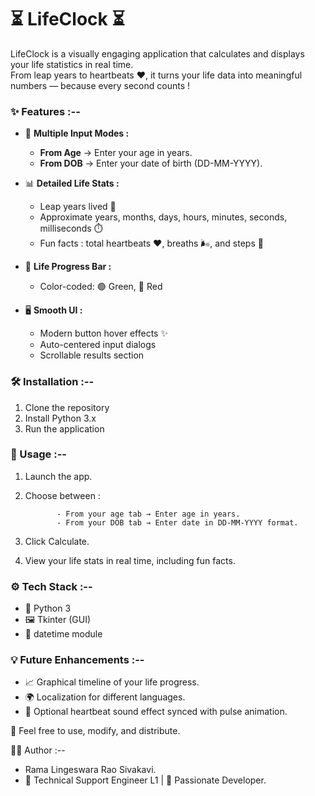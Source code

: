 # ⏳ LifeClock ⏳

LifeClock is a visually engaging application that calculates and displays your life statistics in real time.  
From leap years to heartbeats ❤️, it turns your life data into meaningful numbers — because every second counts !

### ✨ Features :--

- 📅 **Multiple Input Modes :**  
  - **From Age** → Enter your age in years.  
  - **From DOB** → Enter your date of birth (DD-MM-YYYY).

- 📊 **Detailed Life Stats :**
  - Leap years lived 🌟
  - Approximate years, months, days, hours, minutes, seconds, milliseconds ⏱️
  - Fun facts : total heartbeats ❤️, breaths 🌬️, and steps 🚶

- 🎯 **Life Progress Bar :**
  - Color-coded: 🟢 Green, 🔴 Red

- 🖥 **Smooth UI :**
  - Modern button hover effects ✨
  - Auto-centered input dialogs
  - Scrollable results section

### 🛠️ Installation :--

1. Clone the repository
2. Install Python 3.x
3. Run the application

### 📌 Usage :--

1. Launch the app.
2. Choose between :
   
              - From your age tab → Enter age in years.  
              - From your DOB tab → Enter date in DD-MM-YYYY format.
4. Click Calculate.
5. View your life stats in real time, including fun facts.

### ⚙️ Tech Stack :--

- 🐍 Python 3
- 🖼 Tkinter (GUI)
- 📅 datetime module

### 💡 Future Enhancements :--

- 📈 Graphical timeline of your life progress.
- 🌍 Localization for different languages.
- 🎵 Optional heartbeat sound effect synced with pulse animation.

📜 Feel free to use, modify, and distribute.

👨‍💻 Author :--

- Rama Lingeswara Rao Sivakavi.
- 💼 Technical Support Engineer L1 | 🚀 Passionate Developer.
